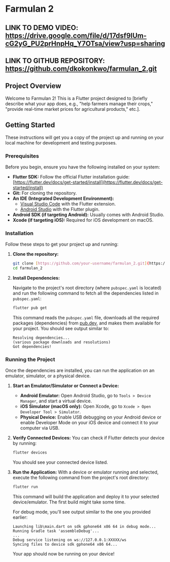 # Farmulan 2

## LINK TO DEMO VIDEO: https://drive.google.com/file/d/17dsf9IUm-cG2yG_PU2prHnpHq_Y7OTsa/view?usp=sharing

## LINK TO GITHUB REPOSITORY: https://github.com/dkokonkwo/farmulan_2.git

## Project Overview

Welcome to Farmulan 2! This is a Flutter project designed to [briefly describe what your app does, e.g., "help farmers manage their crops," "provide real-time market prices for agricultural products," etc.].

## Getting Started

These instructions will get you a copy of the project up and running on your local machine for development and testing purposes.

### Prerequisites

Before you begin, ensure you have the following installed on your system:

* **Flutter SDK:** Follow the official Flutter installation guide: [https://flutter.dev/docs/get-started/install](https://flutter.dev/docs/get-started/install)
* **Git:** For cloning the repository.
* **An IDE (Integrated Development Environment):**
    * [Visual Studio Code](https://code.visualstudio.com/) with the Flutter extension.
    * [Android Studio](https://developer.android.com/studio) with the Flutter plugin.
* **Android SDK (if targeting Android):** Usually comes with Android Studio.
* **Xcode (if targeting iOS):** Required for iOS development on macOS.

### Installation

Follow these steps to get your project up and running:

1.  **Clone the repository:**

    ```bash
    git clone [https://github.com/your-username/farmulan_2.git](https://github.com/your-username/farmulan_2.git) # Replace with your actual repository URL
    cd farmulan_2
    ```

2.  **Install Dependencies:**

    Navigate to the project's root directory (where `pubspec.yaml` is located) and run the following command to fetch all the dependencies listed in `pubspec.yaml`:

    ```bash
    flutter pub get
    ```

    This command reads the `pubspec.yaml` file, downloads all the required packages (dependencies) from [pub.dev](https://pub.dev/), and makes them available for your project. You should see output similar to:

    ```
    Resolving dependencies...
    (various package downloads and resolutions)
    Got dependencies!
    ```

### Running the Project

Once the dependencies are installed, you can run the application on an emulator, simulator, or a physical device.

1.  **Start an Emulator/Simulator or Connect a Device:**
    * **Android Emulator:** Open Android Studio, go to `Tools > Device Manager`, and start a virtual device.
    * **iOS Simulator (macOS only):** Open Xcode, go to `Xcode > Open Developer Tool > Simulator`.
    * **Physical Device:** Enable USB debugging on your Android device or enable Developer Mode on your iOS device and connect it to your computer via USB.

2.  **Verify Connected Devices:**
    You can check if Flutter detects your device by running:

    ```bash
    flutter devices
    ```

    You should see your connected device listed.

3.  **Run the Application:**
    With a device or emulator running and selected, execute the following command from the project's root directory:

    ```bash
    flutter run
    ```

    This command will build the application and deploy it to your selected device/emulator. The first build might take some time.

    For debug mode, you'll see output similar to the one you provided earlier:

    ```
    Launching lib\main.dart on sdk gphone64 x86 64 in debug mode...
    Running Gradle task 'assembleDebug'...
    ...
    Debug service listening on ws://127.0.0.1:XXXXX/ws
    Syncing files to device sdk gphone64 x86 64...
    ```

    Your app should now be running on your device!

